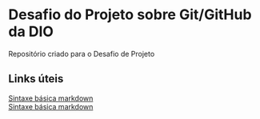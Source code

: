 # Desafio do Projeto sobre Git/GitHub da DIO
Repositório criado para o Desafio de Projeto

## Links úteis
[Sintaxe básica markdown](https://www.markdownguide.org/cheat-sheet/)  
[Sintaxe básica markdown](https://gist.github.com/rxaviers/7360908)
